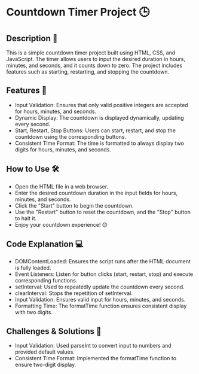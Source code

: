 
# Countdown Timer Project 🕒

## Description 📝
This is a simple countdown timer project built using HTML, CSS, and JavaScript. The timer allows users to input the desired duration in hours, minutes, and seconds, and it counts down to zero. The project includes features such as starting, restarting, and stopping the countdown.

## Features 🚀
- Input Validation: Ensures that only valid positive integers are accepted for hours, minutes, and seconds.
- Dynamic Display: The countdown is displayed dynamically, updating every second.
- Start, Restart, Stop Buttons: Users can start, restart, and stop the countdown using the corresponding buttons.
- Consistent Time Format: The time is formatted to always display two digits for hours, minutes, and seconds.

## How to Use 🛠️
- Open the HTML file in a web browser.
- Enter the desired countdown duration in the input fields for hours, minutes, and seconds.
- Click the "Start" button to begin the countdown.
- Use the "Restart" button to reset the countdown, and the "Stop" button to halt it.
- Enjoy your countdown experience! 😊

## Code Explanation 💻
- DOMContentLoaded: Ensures the script runs after the HTML document is fully loaded.
- Event Listeners: Listen for button clicks (start, restart, stop) and execute corresponding functions.
- setInterval: Used to repeatedly update the countdown every second.
- clearInterval: Stops the repetition of setInterval.
- Input Validation: Ensures valid input for hours, minutes, and seconds.
- Formatting Time: The formatTime function ensures consistent display with two digits.

## Challenges & Solutions 🧠
- Input Validation: Used parseInt to convert input to numbers and provided default values.
- Consistent Time Format: Implemented the formatTime function to ensure two-digit display.
